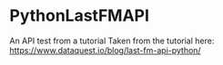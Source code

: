 # PythonLastFMAPI
An API test from a tutorial
Taken from the tutorial here: https://www.dataquest.io/blog/last-fm-api-python/

